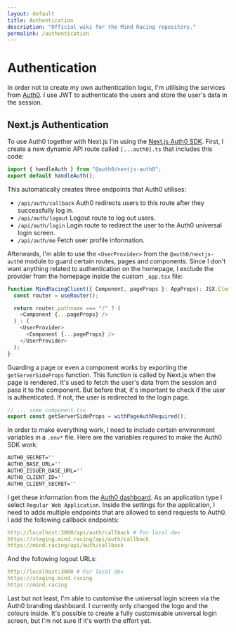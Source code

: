 ```yaml
---
layout: default
title: Authentication
description: "Official wiki for the Mind Racing repository."
permalink: /authentication
---
```


# Authentication

In order not to create my own authentication logic, I'm utilising the services from [Auth0](https://auth0.com). I use JWT to authenticate the users and store the user's data in the session.

## Next.js Authentication

To use Auth0 together with Next.js I'm using the [Next.js Auth0 SDK](https://github.com/auth0/nextjs-auth0). First, I create a new dynamic API route called `[...auth0].ts` that includes this code:

```typescript
import { handleAuth } from "@auth0/nextjs-auth0";
export default handleAuth();
```

This automatically creates three endpoints that Auth0 utilises:

- `/api/auth/callback` Auth0 redirects users to this route after they successfully log in.
- `/api/auth/logout` Logout route to log out users.
- `/api/auth/login` Login route to redirect the user to the Auth0 universal login screen.
- `/api/auth/me` Fetch user profile information.

Afterwards, I'm able to use the `<UserProvider>` from the `@auth0/nextjs-auth0` module to guard certain routes, pages and components. Since I don't want anything related to authentication on the homepage, I exclude the provider from the homepage inside the custom `_app.tsx` file:

```typescript
function MindRacingClient({ Component, pageProps }: AppProps): JSX.Element {
  const router = useRouter();

  return router.pathname === "/" ? (
    <Component {...pageProps} />
  ) : (
    <UserProvider>
      <Component {...pageProps} />
    </UserProvider>
  );
}
```

Guarding a page or even a component works by exporting the `getServerSideProps` function. This function is called by Next.js when the page is rendered. It's used to fetch the user's data from the session and pass it to the component. But before that, it's important to check if the user is authenticated. If not, the user is redirected to the login page.

```typescript
// ... some component.tsx
export const getServerSideProps = withPageAuthRequired();
```

In order to make everything work, I need to include certain environment variables in a `.env*` file. Here are the variables required to make the Auth0 SDK work:

```txt
AUTH0_SECRET=''
AUTH0_BASE_URL=''
AUTH0_ISSUER_BASE_URL=''
AUTH0_CLIENT_ID=''
AUTH0_CLIENT_SECRET=''
```

I get these information from the [Auth0 dashboard](https://manage.auth0.com/dashboard). As an application type I select `Regular Web Application`. Inside the settings for the application, I need to adds multiple endpoints that are allowed to send requests to Auth0. I add the following callback endpoints:

```yaml
http://localhost:3000/api/auth/callback # For local dev
https://staging.mind.racing/api/auth/callback
https://mind.racing/api/auth/callback
```

And the following logout URLs:

```yaml
http://localhost:3000 # For local dev
https://staging.mind.racing
https://mind.racing
```

Last but not least, I'm able to customise the universal login screen via the Auth0 branding dashboard. I currently only changed the logo and the colours inside. It's possible to create a fully customisable universal login screen, but I'm not sure if it's worth the effort yet.
